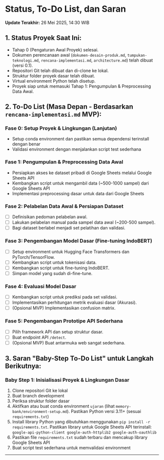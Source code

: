 # Status, To-Do List, dan Saran

**Update Terakhir:** 26 Mei 2025, 14:30 WIB

## 1. Status Proyek Saat Ini:

* Tahap 0 (Pengaturan Awal Proyek) selesai.
* Dokumen perencanaan awal (`dokumen-desain-produk.md`, `tumpukan-teknologi.md`, `rencana-implementasi.md`, `architecture.md`) telah dibuat (versi 0.1).
* Repositori Git telah dibuat dan di-clone ke lokal.
* Struktur folder proyek dasar telah dibuat.
* Virtual environment Python telah disetup.
* Proyek siap untuk memasuki Tahap 1: Pengumpulan & Preprocessing Data Awal.

## 2. To-Do List (Masa Depan - Berdasarkan `rencana-implementasi.md` MVP):

### Fase 0: Setup Proyek & Lingkungan (Lanjutan)
* Setup conda environment dan pastikan semua dependensi terinstall dengan benar
* Validasi environment dengan menjalankan script test sederhana

### Fase 1: Pengumpulan & Preprocessing Data Awal
* Persiapkan akses ke dataset pribadi di Google Sheets melalui Google Sheets API
* Kembangkan script untuk mengambil data (~500-1000 sampel) dari Google Sheets API
* Implementasi preprocessing dasar untuk data dari Google Sheets

### Fase 2: Pelabelan Data Awal & Persiapan Dataset
* [ ] Definisikan pedoman pelabelan awal.
* [ ] Lakukan pelabelan manual pada sampel data awal (~200-500 sampel).
* [ ] Bagi dataset berlabel menjadi set pelatihan dan validasi.

### Fase 3: Pengembangan Model Dasar (Fine-tuning IndoBERT)
* [ ] Setup environment untuk Hugging Face Transformers dan PyTorch/TensorFlow.
* [ ] Kembangkan script untuk tokenisasi data.
* [ ] Kembangkan script untuk fine-tuning IndoBERT.
* [ ] Simpan model yang sudah di-fine-tune.

### Fase 4: Evaluasi Model Dasar
* [ ] Kembangkan script untuk prediksi pada set validasi.
* [ ] Implementasikan perhitungan metrik evaluasi dasar (Akurasi).
* [ ] (Opsional MVP) Implementasikan confusion matrix.

### Fase 5: Pengembangan Prototipe API Sederhana
* [ ] Pilih framework API dan setup struktur dasar.
* [ ] Buat endpoint API `/detect`.
* [ ] (Opsional MVP) Buat antarmuka web sangat sederhana.

## 3. Saran "Baby-Step To-Do List" untuk Langkah Berikutnya:

### Baby Step 1: Inisialisasi Proyek & Lingkungan Dasar
1. Clone repositori Git ke lokal
2. Buat branch development
3. Periksa struktur folder dasar
4. Aktifkan atau buat conda environment `ujaran` (lihat `memory-bank/environment-setup.md`). Pastikan Python versi 3.11+ (sesuai `requirements.txt`)
5. Install library Python yang dibutuhkan menggunakan `pip install -r requirements.txt`. Pastikan library untuk Google Sheets API terinstall: `google-api-python-client google-auth-httplib2 google-auth-oauthlib`
6. Pastikan file `requirements.txt` sudah terbaru dan mencakup library Google Sheets API
7. Buat script test sederhana untuk memvalidasi environment

--- 